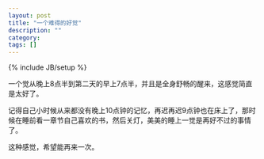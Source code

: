 ```yaml
---
layout: post
title: "一个难得的好觉"
description: ""
category: 
tags: []
---
```

{% include JB/setup %}


一个觉从晚上8点半到第二天的早上7点半，并且是全身舒畅的醒来，这感觉简直是太好了。

记得自己小时候从来都没有晚上10点钟的记忆，再迟再迟9点钟也在床上了，那时候在睡前看一章节自己喜欢的书，然后关灯，美美的睡上一觉是再好不过的事情了。

这种感觉，希望能再来一次。